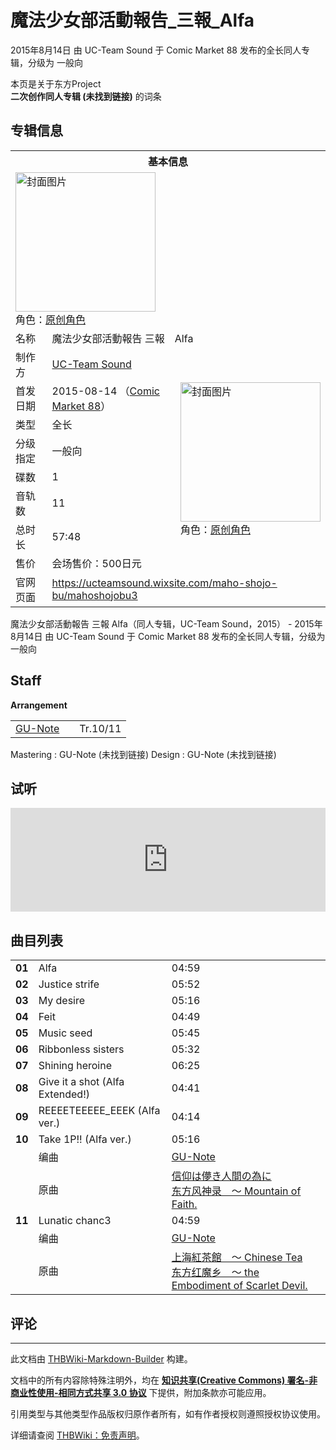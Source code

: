# 魔法少女部活動報告_三報_Alfa

<!-- source html: G:\repos\THBWiki-Markdown-Builder\THBWikiMarkdown\Temp\main\3\3f\ns0%3A%E9%AD%94%E6%B3%95%E5%B0%91%E5%A5%B3%E9%83%A8%E6%B4%BB%E5%8B%95%E5%A0%B1%E5%91%8A_%E4%B8%89%E5%A0%B1_Alfa.html -->

2015年8月14日 由 UC-Team Sound 于 Comic Market 88 发布的全长同人专辑，分级为 一般向

本页是关于东方Project  
 **二次创作同人专辑 (未找到链接)** 的词条

## 专辑信息

<table><tbody><tr><th colspan="3">基本信息</th></tr><tr><td class="cover-artwork-mobile" colspan="2"><a href="./文件-魔法少女部活動報告_三報_Alfa封面.png.md" class="image" title="封面图片"><img alt="封面图片" src="https://upload.thwiki.cc/thumb/8/88/%E9%AD%94%E6%B3%95%E5%B0%91%E5%A5%B3%E9%83%A8%E6%B4%BB%E5%8B%95%E5%A0%B1%E5%91%8A_%E4%B8%89%E5%A0%B1_Alfa%E5%B0%81%E9%9D%A2.png/224px-%E9%AD%94%E6%B3%95%E5%B0%91%E5%A5%B3%E9%83%A8%E6%B4%BB%E5%8B%95%E5%A0%B1%E5%91%8A_%E4%B8%89%E5%A0%B1_Alfa%E5%B0%81%E9%9D%A2.png" decoding="async" loading="lazy" width="224" height="223" srcset="https://upload.thwiki.cc/thumb/8/88/%E9%AD%94%E6%B3%95%E5%B0%91%E5%A5%B3%E9%83%A8%E6%B4%BB%E5%8B%95%E5%A0%B1%E5%91%8A_%E4%B8%89%E5%A0%B1_Alfa%E5%B0%81%E9%9D%A2.png/336px-%E9%AD%94%E6%B3%95%E5%B0%91%E5%A5%B3%E9%83%A8%E6%B4%BB%E5%8B%95%E5%A0%B1%E5%91%8A_%E4%B8%89%E5%A0%B1_Alfa%E5%B0%81%E9%9D%A2.png 1.5x, https://upload.thwiki.cc/thumb/8/88/%E9%AD%94%E6%B3%95%E5%B0%91%E5%A5%B3%E9%83%A8%E6%B4%BB%E5%8B%95%E5%A0%B1%E5%91%8A_%E4%B8%89%E5%A0%B1_Alfa%E5%B0%81%E9%9D%A2.png/448px-%E9%AD%94%E6%B3%95%E5%B0%91%E5%A5%B3%E9%83%A8%E6%B4%BB%E5%8B%95%E5%A0%B1%E5%91%8A_%E4%B8%89%E5%A0%B1_Alfa%E5%B0%81%E9%9D%A2.png 2x" data-file-width="483" data-file-height="480"></a><div class="cover-char">角色：<a href="/index.php?title=%E5%8E%9F%E5%88%9B%E8%A7%92%E8%89%B2&amp;action=edit&amp;redlink=1" class="new" title="原创角色（页面不存在）">原创角色</a></div></td>
</tr><tr><td class="label">名称</td><td colspan="2"> 魔法少女部活動報告 三報　Alfa </td></tr><tr><td class="label">制作方</td><td><a href="./UC-Team_Sound.md" title="UC-Team Sound">UC-Team Sound</a></td><td class="cover-artwork" rowspan="8" style="min-width:224px;"><a href="./文件-魔法少女部活動報告_三報_Alfa封面.png.md" class="image" title="封面图片"><img alt="封面图片" src="https://upload.thwiki.cc/thumb/8/88/%E9%AD%94%E6%B3%95%E5%B0%91%E5%A5%B3%E9%83%A8%E6%B4%BB%E5%8B%95%E5%A0%B1%E5%91%8A_%E4%B8%89%E5%A0%B1_Alfa%E5%B0%81%E9%9D%A2.png/224px-%E9%AD%94%E6%B3%95%E5%B0%91%E5%A5%B3%E9%83%A8%E6%B4%BB%E5%8B%95%E5%A0%B1%E5%91%8A_%E4%B8%89%E5%A0%B1_Alfa%E5%B0%81%E9%9D%A2.png" decoding="async" loading="lazy" width="224" height="223" srcset="https://upload.thwiki.cc/thumb/8/88/%E9%AD%94%E6%B3%95%E5%B0%91%E5%A5%B3%E9%83%A8%E6%B4%BB%E5%8B%95%E5%A0%B1%E5%91%8A_%E4%B8%89%E5%A0%B1_Alfa%E5%B0%81%E9%9D%A2.png/336px-%E9%AD%94%E6%B3%95%E5%B0%91%E5%A5%B3%E9%83%A8%E6%B4%BB%E5%8B%95%E5%A0%B1%E5%91%8A_%E4%B8%89%E5%A0%B1_Alfa%E5%B0%81%E9%9D%A2.png 1.5x, https://upload.thwiki.cc/thumb/8/88/%E9%AD%94%E6%B3%95%E5%B0%91%E5%A5%B3%E9%83%A8%E6%B4%BB%E5%8B%95%E5%A0%B1%E5%91%8A_%E4%B8%89%E5%A0%B1_Alfa%E5%B0%81%E9%9D%A2.png/448px-%E9%AD%94%E6%B3%95%E5%B0%91%E5%A5%B3%E9%83%A8%E6%B4%BB%E5%8B%95%E5%A0%B1%E5%91%8A_%E4%B8%89%E5%A0%B1_Alfa%E5%B0%81%E9%9D%A2.png 2x" data-file-width="483" data-file-height="480"></a><div class="cover-char">角色：<a href="/index.php?title=%E5%8E%9F%E5%88%9B%E8%A7%92%E8%89%B2&amp;action=edit&amp;redlink=1" class="new" title="原创角色（页面不存在）">原创角色</a></div></td>
</tr><tr><td class="label">首发日期</td><td>2015-08-14&#160;（<a href="/展会作品列表?e=Comic+Market%2388">Comic Market 88</a>）</td></tr><tr><td class="label">类型</td><td>全长</td></tr><tr><td class="label">分级指定</td><td>一般向</td></tr><tr><td class="label">碟数</td><td>1</td></tr><tr><td class="label">音轨数</td><td>11</td></tr><tr><td class="label">总时长</td><td>57:48</td></tr><tr><td class="label">售价</td><td>会场售价：500日元</td></tr>
<tr><td class="label">官网页面</td><td colspan="2"><a rel="nofollow" class="external free" href="https://ucteamsound.wixsite.com/maho-shojo-bu/mahoshojobu3">https://ucteamsound.wixsite.com/maho-shojo-bu/mahoshojobu3</a></td></tr></tbody></table>

魔法少女部活動報告 三報 Alfa（同人专辑，UC-Team Sound，2015） - 2015年8月14日 由 UC-Team Sound 于 Comic Market 88 发布的全长同人专辑，分级为 一般向

## Staff
  
 **Arrangement**   

<table><tbody><tr><td><a href="/index.php?title=GU-Note&amp;action=edit&amp;redlink=1" class="new" title="GU-Note（页面不存在）">GU-Note</a></td><td></td><td>Tr.10/11</td></tr></tbody></table>


Mastering
: GU-Note (未找到链接)
Design
: GU-Note (未找到链接)


## 试听
  
<iframe width="100%" height="166" scrolling="no" frameborder="no" src="https://w.soundcloud.com/player/?url=https%3A//api.soundcloud.com/tracks/216738942&amp;color=ff5500&amp;auto_play=false&amp;hide_related=false&amp;show_comments=true&amp;show_user=true&amp;show_reposts=false&amp;visual=false"></iframe>

  


## 曲目列表

<table><tbody><tr><td id="1" class="info"><b>01</b></td><td id="Alfa" colspan="2" class="title">Alfa<span class="thcsearchlinks"><a rel="nofollow" class="external text" href="https://cd.thwiki.cc?&amp;fromwiki=魔法少女部活動報告_三報_Alfa"><span title="搜索相似同人曲"></span></a></span></td><td class="time">04:59</td></tr>
<tr><td id="2" class="info"><b>02</b></td><td id="Justice_strife" colspan="2" class="title">Justice strife<span class="thcsearchlinks"><a rel="nofollow" class="external text" href="https://cd.thwiki.cc?&amp;fromwiki=魔法少女部活動報告_三報_Alfa"><span title="搜索相似同人曲"></span></a></span></td><td class="time">05:52</td></tr>
<tr><td id="3" class="info"><b>03</b></td><td id="My_desire" colspan="2" class="title">My desire<span class="thcsearchlinks"><a rel="nofollow" class="external text" href="https://cd.thwiki.cc?&amp;fromwiki=魔法少女部活動報告_三報_Alfa"><span title="搜索相似同人曲"></span></a></span></td><td class="time">05:16</td></tr>
<tr><td id="4" class="info"><b>04</b></td><td id="Feit" colspan="2" class="title">Feit<span class="thcsearchlinks"><a rel="nofollow" class="external text" href="https://cd.thwiki.cc?&amp;fromwiki=魔法少女部活動報告_三報_Alfa"><span title="搜索相似同人曲"></span></a></span></td><td class="time">04:49</td></tr>
<tr><td id="5" class="info"><b>05</b></td><td id="Music_seed" colspan="2" class="title">Music seed<span class="thcsearchlinks"><a rel="nofollow" class="external text" href="https://cd.thwiki.cc?&amp;fromwiki=魔法少女部活動報告_三報_Alfa"><span title="搜索相似同人曲"></span></a></span></td><td class="time">05:45</td></tr>
<tr><td id="6" class="info"><b>06</b></td><td id="Ribbonless_sisters" colspan="2" class="title">Ribbonless sisters<span class="thcsearchlinks"><a rel="nofollow" class="external text" href="https://cd.thwiki.cc?&amp;fromwiki=魔法少女部活動報告_三報_Alfa"><span title="搜索相似同人曲"></span></a></span></td><td class="time">05:32</td></tr>
<tr><td id="7" class="info"><b>07</b></td><td id="Shining_heroine" colspan="2" class="title">Shining heroine<span class="thcsearchlinks"><a rel="nofollow" class="external text" href="https://cd.thwiki.cc?&amp;fromwiki=魔法少女部活動報告_三報_Alfa"><span title="搜索相似同人曲"></span></a></span></td><td class="time">06:25</td></tr>
<tr><td id="8" class="info"><b>08</b></td><td id="Give_it_a_shot_(Alfa_Extended!)" colspan="2" class="title">Give it a shot (Alfa Extended!)<span class="thcsearchlinks"><a rel="nofollow" class="external text" href="https://cd.thwiki.cc?&amp;fromwiki=魔法少女部活動報告_三報_Alfa"><span title="搜索相似同人曲"></span></a></span></td><td class="time">04:41</td></tr>
<tr><td id="9" class="info"><b>09</b></td><td id="REEEETEEEEE_EEEK_(Alfa_ver.)" colspan="2" class="title">REEEETEEEEE_EEEK (Alfa ver.)<span class="thcsearchlinks"><a rel="nofollow" class="external text" href="https://cd.thwiki.cc?&amp;fromwiki=魔法少女部活動報告_三報_Alfa"><span title="搜索相似同人曲"></span></a></span></td><td class="time">04:14</td></tr>
<tr><td id="10" class="infoYD"><b>10</b></td><td id="Take_1P!!_(Alfa_ver.)" colspan="2" class="title">Take 1P!! (Alfa ver.)<span class="thcsearchlinks"><a rel="nofollow" class="external text" href="https://cd.thwiki.cc?arrange=GU-Note&amp;ogmusic=信仰は儚き人間の為に&amp;fromwiki=魔法少女部活動報告_三報_Alfa"><span title="搜索相似同人曲"></span></a></span></td><td class="time">05:16</td></tr><tr><td class="left"></td><td class="label">编曲</td><td class="text" colspan="2"><a href="/index.php?title=GU-Note&amp;action=edit&amp;redlink=1" class="new" title="GU-Note（页面不存在）">GU-Note</a><span class="thcsearchlinks"><a rel="nofollow" class="external text" href="https://cd.thwiki.cc?arrange=，GU-Note&amp;fromwiki=魔法少女部活動報告_三報_Alfa"><span></span></a></span></td></tr><tr><td class="left"></td><td class="label">原曲</td><td class="text" colspan="2"><span class="thcsearchlinks"><a rel="nofollow" class="external text" href="https://cd.thwiki.cc?ogmusic=信仰は儚き人間の為に&amp;fromwiki=魔法少女部活動報告_三報_Alfa"><span></span></a></span><div class="ogmusic"><a href="./信仰は儚き人間の為に.md" class="mw-redirect" title="信仰は儚き人間の為に">信仰は儚き人間の為に</a></div><div class="source"><a href="./东方风神录_～_Mountain_of_Faith..md" class="mw-redirect" title="东方风神录 ～ Mountain of Faith.">东方风神录　～ Mountain of Faith.</a></div></td></tr>
<tr><td id="11" class="infoYD"><b>11</b></td><td id="Lunatic_chanc3" colspan="2" class="title">Lunatic chanc3<span class="thcsearchlinks"><a rel="nofollow" class="external text" href="https://cd.thwiki.cc?arrange=GU-Note&amp;ogmusic=上海紅茶館　～ Chinese Tea&amp;fromwiki=魔法少女部活動報告_三報_Alfa"><span title="搜索相似同人曲"></span></a></span></td><td class="time">04:59</td></tr><tr><td class="left"></td><td class="label">编曲</td><td class="text" colspan="2"><a href="/index.php?title=GU-Note&amp;action=edit&amp;redlink=1" class="new" title="GU-Note（页面不存在）">GU-Note</a><span class="thcsearchlinks"><a rel="nofollow" class="external text" href="https://cd.thwiki.cc?arrange=，GU-Note&amp;fromwiki=魔法少女部活動報告_三報_Alfa"><span></span></a></span></td></tr><tr><td class="left"></td><td class="label">原曲</td><td class="text" colspan="2"><span class="thcsearchlinks"><a rel="nofollow" class="external text" href="https://cd.thwiki.cc?ogmusic=上海紅茶館　～ Chinese Tea&amp;fromwiki=魔法少女部活動報告_三報_Alfa"><span></span></a></span><div class="ogmusic"><a href="./上海紅茶館_～_Chinese_Tea.md" class="mw-redirect" title="上海紅茶館 ～ Chinese Tea">上海紅茶館　～ Chinese Tea</a></div><div class="source"><a href="./东方红魔乡_～_the_Embodiment_of_Scarlet_Devil..md" class="mw-redirect" title="东方红魔乡 ～ the Embodiment of Scarlet Devil.">东方红魔乡　～ the Embodiment of Scarlet Devil.</a></div></td></tr></tbody></table>



## 评论




---

此文档由 [THBWiki-Markdown-Builder](https://github.com/Delsin-Yu/THBWiki-Markdown-Builder) 构建。

文档中的所有内容除特殊注明外，均在 [**知识共享(Creative Commons) 署名-非商业性使用-相同方式共享 3.0 协议**](https://creativecommons.org/licenses/by-sa/3.0/deed.zh-hans) 下提供，附加条款亦可能应用。

引用类型与其他类型作品版权归原作者所有，如有作者授权则遵照授权协议使用。

详细请查阅 [THBWiki：免责声明](https://thbwiki.cc/THBWiki:%E5%85%8D%E8%B4%A3%E5%A3%B0%E6%98%8E)。

